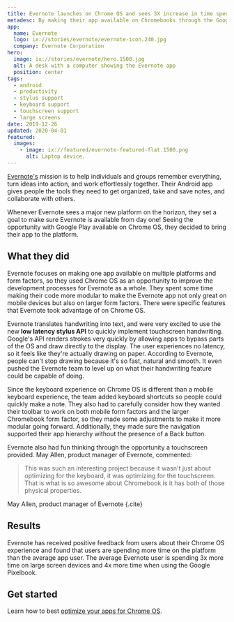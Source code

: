 ```yaml
---
title: Evernote launches on Chrome OS and sees 3X increase in time spent on larger screen devices
metadesc: By making their app available on Chromebooks through the Google Play Store, Evernote experienced an increase of 3x time spent on large screen devices since their launch on Chrome OS.
app:
  name: Evernote
  logo: ix://stories/evernote/evernote-icon.240.jpg
  company: Evernote Corporation
hero:
  image: ix://stories/evernote/hero.1500.jpg
  alt: A desk with a computer showing the Evernote app
  position: center
tags:
  - android
  - productivity
  - stylus support
  - keyboard support
  - touchscreen support
  - large screens
date: 2019-12-26
updated: 2020-04-01
featured:
  images:
    - image: ix://featured/evernote-featured-flat.1500.png
      alt: Laptop device.
---
```


[Evernote's](https://play.google.com/store/apps/details?id=com.evernote) mission is to help individuals and groups remember everything, turn ideas into action, and work effortlessly together. Their Android app gives people the tools they need to get organized, take and save notes, and collaborate with others.

Whenever Evernote sees a major new platform on the horizon, they set a goal to make sure Evernote is available from day one! Seeing the opportunity with Google Play available on Chrome OS, they decided to bring their app to the platform.

## What they did

Evernote focuses on making one app available on multiple platforms and form factors, so they used Chrome OS as an opportunity to improve the development processes for Evernote as a whole. They spent some time making their code more modular to make the Evernote app not only great on mobile devices but also on larger form factors. There were specific features that Evernote took advantage of on Chrome OS.

Evernote translates handwriting into text, and were very excited to use the new **low latency stylus API** to quickly implement touchscreen handwriting. Google's API renders strokes very quickly by allowing apps to bypass parts of the OS and draw directly to the display. The user experiences no latency, so it feels like they're actually drawing on paper. According to Evernote, people can't stop drawing because it's so fast, natural and smooth. It even pushed the Evernote team to level up on what their handwriting feature could be capable of doing.

Since the keyboard experience on Chrome OS is different than a mobile keyboard experience, the team added keyboard shortcuts so people could quickly make a note. They also had to carefully consider how they wanted their toolbar to work on both mobile form factors and the larger Chromebook form factor, so they made some adjustments to make it more modular going forward. Additionally, they made sure the navigation supported their app hierarchy without the presence of a Back button.

Evernote also had fun thinking through the opportunity a touchscreen provided. May Allen, product manager of Evernote, commented:

> This was such an interesting project because it wasn't just about optimizing for the keyboard, it was optimizing for the touchscreen. That is what is so awesome about Chromebook is it has both of those physical properties.

May Allen, product manager of Evernote {.cite}

## Results

Evernote has received positive feedback from users about their Chrome OS experience and found that users are spending more time on the platform than the average app user. The average Evernote user is spending 3x more time on large screen devices and 4x more time when using the Google Pixelbook.

## Get started

Learn how to best [optimize your apps for Chrome OS](/{{locale.code}}/android/optimizing).

